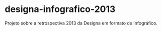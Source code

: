 designa-infografico-2013
========================

Projeto sobre a retrospectiva 2013 da Designa em formato de Infográfico.
